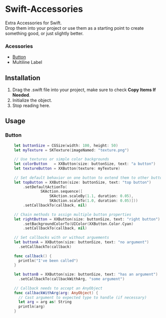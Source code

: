 # Swift-Accessories
Extra Accessories for Swift.  
Drop them into your project or use them as a starting point to create something good, or just slightly better.

### Acessories
- [Button](#Button)
- Multiline Label

## Installation
1. Drag the .swift file into your project, make sure to check <b>Copy Items If Needed</b>.
2. Initialize the object.
3. Stop reading here.

## Usage
### Button
```swift
    let buttonSize = CGSize(width: 100, height: 50)
    let myTexture = SKTexture(imageNamed: "texture.png")
    	
    // Use textures or simple color backgrounds
    let colorButton   = XXButton(size: buttonSize, text: "a button")
    let textureButton = XXButton(texture: myTexture)
    
    // Set default behavior on one button to extend them to other buttons
    let topButton = XXButton(size: buttonSize, text: "top button")
		.setDefaultActionTo(
				SKAction.sequence([
					SKAction.scaleBy(1.1, duration: 0.05),
					SKAction.scaleTo(1.0, duration: 0.05)]))
	    .setCallbackTo(callback, nil)
	
	// Chain methods to assign multiple button properties
	let rightButton = XXButton(size: buttonSize, text: "right button")
		.setBackgroundColorTo(UIColor(XXButton.Color.Cyan)
		.setCallbackTo(callback, nil)
		
	// Set callbacks with or without arguements
	let buttonA = XXButton(size: buttonSize, text: "no argument")
	  .setCallbackTo(callback)
	
	func callback() {
	  println("I've been called")
	}
	
	let buttonB = XXButton(size: buttonSize, text: "has an argument")
	  .setCallbackTo(callbackWithArg, "some argument")
	 
	// Callback needs to accept an AnyObject
	func callbackWithArg(arg: AnyObject) {
	  // Cast argument to expected type to handle (if necessary)
	  let arg = arg as! String
	  println(arg)
	}
```
